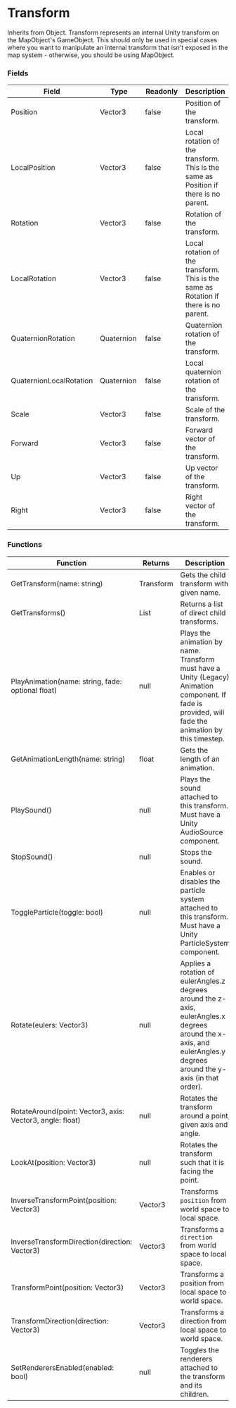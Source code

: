 # Transform

Inherits from Object. Transform represents an internal Unity transform on the MapObject's GameObject. This should only be used in special cases where you want to manipulate an internal transform that isn't exposed in the map system - otherwise, you should be using MapObject.

### Fields

<table><thead><tr><th width="175.33333333333331">Field</th><th width="120">Type</th><th width="104">Readonly</th><th>Description</th></tr></thead><tbody><tr><td>Position</td><td>Vector3</td><td>false</td><td>Position of the transform.</td></tr><tr><td>LocalPosition</td><td>Vector3</td><td>false</td><td>Local rotation of the transform. This is the same as Position if there is no parent.</td></tr><tr><td>Rotation</td><td>Vector3</td><td>false</td><td>Rotation of the transform.</td></tr><tr><td>LocalRotation</td><td>Vector3</td><td>false</td><td>Local rotation of the transform. This is the same as Rotation if there is no parent.</td></tr><tr><td>QuaternionRotation</td><td>Quaternion</td><td>false</td><td>Quaternion rotation of the transform.</td></tr><tr><td>QuaternionLocalRotation</td><td>Quaternion</td><td>false</td><td>Local quaternion rotation of the transform.</td></tr><tr><td>Scale</td><td>Vector3</td><td>false</td><td>Scale of the transform.</td></tr><tr><td>Forward</td><td>Vector3</td><td>false</td><td>Forward vector of the transform.</td></tr><tr><td>Up</td><td>Vector3</td><td>false</td><td>Up vector of the transform.</td></tr><tr><td>Right</td><td>Vector3</td><td>false</td><td>Right vector of the transform.</td></tr></tbody></table>

### Functions

<table><thead><tr><th width="248.33333333333331">Function</th><th width="124">Returns</th><th>Description</th></tr></thead><tbody><tr><td>GetTransform(name: string)</td><td>Transform</td><td>Gets the child transform with given name.</td></tr><tr><td>GetTransforms()</td><td>List</td><td>Returns a list of direct child transforms.</td></tr><tr><td>PlayAnimation(name: string, fade: optional float)</td><td>null</td><td>Plays the animation by name. Transform must have a Unity (Legacy) Animation component. If fade is provided, will fade the animation by this timestep.</td></tr><tr><td>GetAnimationLength(name: string)</td><td>float</td><td>Gets the length of an animation.</td></tr><tr><td>PlaySound()</td><td>null</td><td>Plays the sound attached to this transform. Must have a Unity AudioSource component.</td></tr><tr><td>StopSound()</td><td>null</td><td>Stops the sound.</td></tr><tr><td>ToggleParticle(toggle: bool)</td><td>null</td><td>Enables or disables the particle system attached to this transform. Must have a Unity ParticleSystem component.</td></tr><tr><td>Rotate(eulers: Vector3)</td><td>null</td><td>Applies a rotation of eulerAngles.z degrees around the z-axis, eulerAngles.x degrees around the x-axis, and eulerAngles.y degrees around the y-axis (in that order).</td></tr><tr><td>RotateAround(point: Vector3, axis: Vector3, angle: float)</td><td>null</td><td>Rotates the transform around a point, given axis and angle.</td></tr><tr><td>LookAt(position: Vector3)</td><td>null</td><td>Rotates the transform such that it is facing the point.</td></tr><tr><td>InverseTransformPoint(position: Vector3)</td><td>Vector3</td><td>Transforms <code>position</code> from world space to local space. </td></tr><tr><td>InverseTransformDirection(direction: Vector3)</td><td>Vector3</td><td>Transforms a <code>direction</code> from world space to local space.</td></tr><tr><td>TransformPoint(position: Vector3)</td><td>Vector3</td><td>Transforms a position from local space to world space.</td></tr><tr><td>TransformDirection(direction: Vector3)</td><td>Vector3</td><td>Transforms a direction from local space to world space.</td></tr><tr><td>SetRenderersEnabled(enabled: bool)</td><td>null</td><td>Toggles the renderers attached to the transform and its children.</td></tr></tbody></table>

